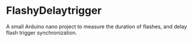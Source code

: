 # FlashyDelaytrigger

A small Arduino nano project to measure the duration of flashes, and delay flash trigger synchronization.

